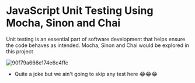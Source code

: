 # JavaScript Unit Testing Using Mocha, Sinon and Chai

Unit testing is an essential part of software development that helps ensure the code behaves as intended. Mocha, Sinon and Chai would be explored in this project

![90f79a666e174e6c4ffc](https://user-images.githubusercontent.com/85700432/221420584-d55a52bd-a894-4a73-bd72-f8235dd63a26.jpeg)

* Quite a joke but we ain't going to skip any test here 😂😂😂
